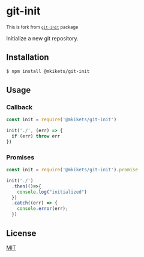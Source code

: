 # git-init
<small>This is fork from [`git-init`](https://github.com/yoshuawuyts/git-init) package</small>

Initialize a new git repository.

## Installation
```bash
$ npm install @mkikets/git-init
```

## Usage
### Callback
```js
const init = require('@mkikets/git-init')

init('./', (err) => {
  if (err) throw err
})
```
### Promises
```js
const init = require('@mkikets/git-init').promise

init('./')
  .then(()=>{
    console.log("initialized")
  })
  .catch((err) => {
    console.error(err);
  })
```

## License
[MIT](https://tldrlegal.com/license/mit-license)

[npm-image]: https://img.shields.io/npm/v/git-init.svg?style=flat-square
[npm-url]: https://npmjs.org/package/git-init
[downloads-image]: http://img.shields.io/npm/dm/git-init.svg?style=flat-square
[downloads-url]: https://npmjs.org/package/git-init
[standard-image]: https://img.shields.io/badge/code%20style-standard-brightgreen.svg?style=flat-square
[standard-url]: https://github.com/feross/standard

